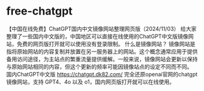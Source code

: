 # free-chatgpt
【中国在线免费】ChatGPT国内中文镜像网站整理网页版（2024/11/03）
给大家整理了一些国内中文版的，中国地区可以直接在线使用的ChatGPT中文版镜像网站，免费的网页版打开就可以使用没有登录限制。
什么是镜像网站？
镜像网站是指将原始网站的内容复制并放置在另一服务器上的网站。这个概念通常应用于提供备用访问途径，为主站点的繁重流量提供缓解。一般来说，镜像网站会更新以保持与原始网站相同的内容，但这个更新的频率可能因镜像站点的设定不同而不同。
国内ChatGPT中文版
https://chatgpt.dk82.com/ 完全还原openai官网的chatgpt镜像网站，支持 GPT4、4o 以及 o1，国内网页版打开就可以在线使用。
